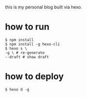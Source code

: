 this is my personal blog built via hexo.


# how to run

```shell
$ npm install
$ npm install -g hexo-cli
$ hexo s \
-g \ # re-generate
--draft # show draft
```

# how to deploy

```shell
$ hexo d -g
```
